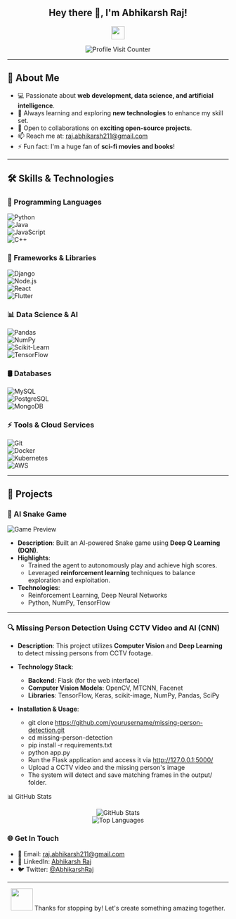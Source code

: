 <h2 align="center">Hey there 👋, I'm Abhikarsh Raj!</h2>

<p align="center">
  <img src="https://media.giphy.com/media/hvRJCLFzcasrR4ia7z/giphy.gif" width="30px">
</p>

<p align="center">
  <img src="https://komarev.com/ghpvc/?username=AbhikarshRaj&label=Profile%20Visits&color=0e75b6&style=flat" alt="Profile Visit Counter">
</p>

---

## 🌟 About Me  
- 💻 Passionate about **web development, data science, and artificial intelligence**.  
- 🌱 Always learning and exploring **new technologies** to enhance my skill set.  
- 👯 Open to collaborations on **exciting open-source projects**.  
- 📫 Reach me at: [raj.abhikarsh211@gmail.com](mailto:raj.abhikarsh211@gmail.com)  
- ⚡ Fun fact: I'm a huge fan of **sci-fi movies and books**!  

---

## 🛠️ Skills & Technologies  

### 🚀 Programming Languages  
![Python](https://img.shields.io/badge/Python-3776AB?style=for-the-badge&logo=python&logoColor=white)  
![Java](https://img.shields.io/badge/Java-007396?style=for-the-badge&logo=java&logoColor=white)  
![JavaScript](https://img.shields.io/badge/JavaScript-F7DF1E?style=for-the-badge&logo=javascript&logoColor=black)  
![C++](https://img.shields.io/badge/C++-00599C?style=for-the-badge&logo=cplusplus&logoColor=white)  

### 📌 Frameworks & Libraries  
![Django](https://img.shields.io/badge/Django-092E20?style=for-the-badge&logo=django&logoColor=white)  
![Node.js](https://img.shields.io/badge/Node.js-339933?style=for-the-badge&logo=nodedotjs&logoColor=white)  
![React](https://img.shields.io/badge/React-61DAFB?style=for-the-badge&logo=react&logoColor=black)  
![Flutter](https://img.shields.io/badge/Flutter-02569B?style=for-the-badge&logo=flutter&logoColor=white)  

### 📊 Data Science & AI  
![Pandas](https://img.shields.io/badge/Pandas-150458?style=for-the-badge&logo=pandas&logoColor=white)  
![NumPy](https://img.shields.io/badge/NumPy-013243?style=for-the-badge&logo=numpy&logoColor=white)  
![Scikit-Learn](https://img.shields.io/badge/Scikit--Learn-F7931E?style=for-the-badge&logo=scikit-learn&logoColor=white)  
![TensorFlow](https://img.shields.io/badge/TensorFlow-FF6F00?style=for-the-badge&logo=tensorflow&logoColor=white)  

### 🛢️ Databases  
![MySQL](https://img.shields.io/badge/MySQL-4479A1?style=for-the-badge&logo=mysql&logoColor=white)  
![PostgreSQL](https://img.shields.io/badge/PostgreSQL-336791?style=for-the-badge&logo=postgresql&logoColor=white)  
![MongoDB](https://img.shields.io/badge/MongoDB-47A248?style=for-the-badge&logo=mongodb&logoColor=white)  

### ⚡ Tools & Cloud Services  
![Git](https://img.shields.io/badge/Git-F05032?style=for-the-badge&logo=git&logoColor=white)  
![Docker](https://img.shields.io/badge/Docker-2496ED?style=for-the-badge&logo=docker&logoColor=white)  
![Kubernetes](https://img.shields.io/badge/Kubernetes-326CE5?style=for-the-badge&logo=kubernetes&logoColor=white)  
![AWS](https://img.shields.io/badge/AWS-232F3E?style=for-the-badge&logo=amazonaws&logoColor=white)  

---

## 📂 Projects  

### 🐍 AI Snake Game  
![Game Preview](https://media.giphy.com/media/l3vR1qkD9nA6xPYQs/giphy.gif)  
- **Description**: Built an AI-powered Snake game using **Deep Q Learning (DQN)**.  
- **Highlights**:  
  - Trained the agent to autonomously play and achieve high scores.  
  - Leveraged **reinforcement learning** techniques to balance exploration and exploitation.  
- **Technologies**:  
  - Reinforcement Learning, Deep Neural Networks  
  - Python, NumPy, TensorFlow  

---

### 🔍 Missing Person Detection Using CCTV Video and AI (CNN)  
- **Description**: This project utilizes **Computer Vision** and **Deep Learning** to detect missing persons from CCTV footage.  
- **Technology Stack**:  
  - **Backend**: Flask (for the web interface)  
  - **Computer Vision Models**: OpenCV, MTCNN, Facenet  
  - **Libraries**: TensorFlow, Keras, scikit-image, NumPy, Pandas, SciPy  

- **Installation & Usage**:  
  - git clone https://github.com/yourusername/missing-person-detection.git
  - cd missing-person-detection
  - pip install -r requirements.txt
  - python app.py
  - Run the Flask application and access it via http://127.0.0.1:5000/
  - Upload a CCTV video and the missing person's image
  - The system will detect and save matching frames in the output/ folder.


📊 GitHub Stats
<p align="center"> <img src="https://github-readme-stats.vercel.app/api?username=AbhikarshRaj&show_icons=true&theme=radical" alt="GitHub Stats"> <br> <img src="https://github-readme-stats.vercel.app/api/top-langs/?username=AbhikarshRaj&layout=compact&theme=radical" alt="Top Languages"> </p>


### 🌐 Get In Touch
- 📧 Email: [raj.abhikarsh211@gmail.com](mailto:raj.abhikarsh211@gmail.com)
- 💼 LinkedIn: [Abhikarsh Raj](https://www.linkedin.com/in/abhikarshraj)
- 🐦 Twitter: [@AbhikarshRaj](https://twitter.com/AbhikarshRaj)

---

<p align="center">
  <img src="https://media.giphy.com/media/jt7bAtEijhurmWAr4v/giphy.gif" width="50">
  Thanks for stopping by! Let's create something amazing together.
</p>
